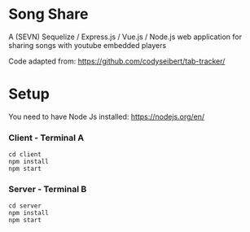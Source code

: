 # Song Share
A (SEVN) Sequelize / Express.js / Vue.js / Node.js web application for sharing songs with youtube embedded players

Code adapted from: https://github.com/codyseibert/tab-tracker/

# Setup

You need to have Node Js installed: https://nodejs.org/en/

### Client - Terminal A
```
cd client
npm install
npm start
```

### Server - Terminal B
```
cd server
npm install
npm start
```
